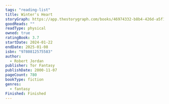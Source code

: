 ```yaml
---
tags: "reading-list"
title: Winter's Heart
storyGraph: https://app.thestorygraph.com/books/46974332-b8b4-426d-a5f1-b0c747f8d2f1
goodReads: ""
readType: physical
owned: true
ratingBook: 3.7
startDate: 2024-01-22
endDate: 2025-01-08
isbn: "9780812575583"
author:
  - Robert Jordan
publisher: Tor Fantasy
publishDate: 2000-11-07
pageCount: 780
bookType: fiction
genres:
  - fantasy
Finished: Finished
---
```

